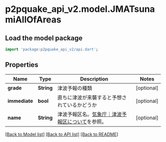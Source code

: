 # p2pquake_api_v2.model.JMATsunamiAllOfAreas

## Load the model package
```dart
import 'package:p2pquake_api_v2/api.dart';
```

## Properties
Name | Type | Description | Notes
------------ | ------------- | ------------- | -------------
**grade** | **String** | 津波予報の種類 | [optional] 
**immediate** | **bool** | 直ちに津波が来襲すると予想されているかどうか | [optional] 
**name** | **String** | 津波予報区名。[気象庁｜津波予報区について](http://www.data.jma.go.jp/svd/eqev/data/joho/t-yohokuinfo.html)を参照。 | [optional] 

[[Back to Model list]](../README.md#documentation-for-models) [[Back to API list]](../README.md#documentation-for-api-endpoints) [[Back to README]](../README.md)



